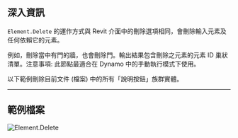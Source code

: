 ## 深入資訊
`Element.Delete` 的運作方式與 Revit 介面中的刪除選項相同，會刪除輸入元素及任何依賴它的元素。

例如，刪除當中有門的牆，也會刪除門。輸出結果包含刪除之元素的元素 ID 巢狀清單。注意事項: 此節點最適合在 Dynamo 中的手動執行模式下使用。

以下範例刪除目前文件 (檔案) 中的所有「說明按鈕」族群實體。
___
## 範例檔案

![Element.Delete](./Revit.Elements.Element.Delete_img.jpg)
